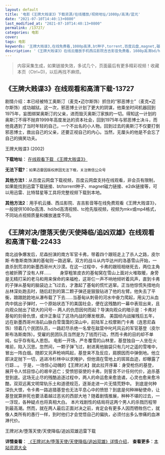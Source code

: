 ```yaml
---
layout: default
title: '电影《王牌大贱谍3》下载资源/在线播放/视频地址/1080p/高清/蓝光'
date: "2021-07-10T14:40:13+0800"
last_modified_at: "2021-07-10T14:40:13+0800"
permalink: /13727/
categories: 电影
cover:
tags: 电影
keywords: '王牌大贱谍3,在线免费看,1080p高清,bt种子,torrent,百度云盘,magnet,磁力链,迅雷下载资源'
description: '《王牌大贱谍3》在线云播放手机西瓜影院吉吉影音免费看，1080p高清bd/hd未删减完整版和tc抢先枪版，mkv/mp4格式，附带bt/torrent种子、magnet/磁力链、百度云盘、网盘资源迅雷下载链接'
---
```


>内容采集生成，如果链接失效，多试几个，页面最后有更多精彩视频！收藏本页（Ctrl+D)，以后再找不麻烦。


## 《王牌大贱谍3》在线观看和高清下载-13727

剧情介绍：本已经被特工奥斯汀（麦克•迈尔斯饰）抓住的“邪恶博士”（麦克•迈尔斯饰）成功越狱。这一次，邪恶博士计划了更大的阴谋，他乘坐时间机器回到1975年，妄图绑架奥斯汀的父亲，进而毁灭奥斯汀家族的一切。得知这一计划的奥斯汀不得不抛弃1999年高度发达的资本社会，回到1975年与邪恶博士决斗，而他竟遇到了当时年轻的自己，一个不出名的小人物。回到过去的奥斯汀不仅要打倒邪恶博士，救出自己的父亲，还要正视自己的内心。当然，无厘头的他是不会忘了自己的搞笑功夫。


王牌大贱谍3 (2002)

**下载地址**： [在线观看下载 《王牌大贱谍3》](https://www.btbtdy.me/btdy/dy5632.html) 


**无法下载?**：`如果迅雷因版权原因无法下载，关注微信公众号 `

**其他方法1**：从百度云网盘下载视频，百度云网盘支持在线观看，非会员有限制，如果能找到迅雷下载链接、bt/torrent种子、magnet磁力链接、e2dk链接等，可以用迅雷、比特彗星等工具将完整视频下载到本地。

**其他方法2**：用手机云播、西瓜影院、吉吉影音等在线免费观看《王牌大贱谍3》，一般提供1080p高清、hd/bd高清视频、tc抢先版视频，视频为mkv或mp4格式，不同站点视频质量和播放速度不同。


## 《王牌对决/堕落天使/天使降临/追凶双雄》在线观看和高清下载-22433

南北战争爆发后，尼森扮演的南方军官卡弗，带着四个跟班走上了杀人之路，皮尔斯·布鲁斯南饰演的基甸则一路逃窜。双方的战斗从内华达州的洛基雪山开始，一直杀到荒凉的新墨西哥州大沙漠。在这一过程中，卡弗的跟班相继死去，两位主角也被折腾了没有人样……　　身穿粗笨皮衣的基甸窝在雪山上面对火堆取暖，身旁是无精打采的老马和用来保命的来福枪，这哥仨一声不响地倾听着风声，直到卡弗的子弹从基甸的脑袋边上飞过去，才激起了基甸的慌忙逃窜。正当他惊慌失措地向丛林深处跑去时，随后赶到的第二颗子弹还是狠狠钻进了他的左臂。他失去了平衡，踉踉跄跄地从瀑布载了下去……当基甸从刺骨的河水中奋力爬起，用尖刀从血肉中挑出子弹时，一个原始状态下的美国社会，便在这残酷的一幕中表现出来，且向观众抛出了硕大的问号-- 两人的仇怨因何而起？导演向观众的暗示是：卡弗对基甸的刻骨仇恨，或许正象征了这场内战的爆发根源。 美国经内战摧残后五年，远在新墨西哥州洛矶山脉白雪霭霭的深山中，前陆军上校摩斯门卡弗（连恩尼森饰）领着几个民团队员，一路赶尽杀绝一名曾在敌营中叱吒风云的军官基登（皮尔斯布洛斯南饰）。受雇的民团队员当然是为了钱而行动，然而卡弗的目的却不单纯，似乎存有私人恩怨。 电影一开场，严冬覆雪的山林里，基登独自一人坐在火堆前，陷入沉思。忽然间，一颗子弹飞过，射进离他脑袋只有几吋之遥的雪堆中，冒出一阵白烟。随即又另声枪响鸣起，基登来不及反应，肩膀因而中弹倒地。他立即决定抛下一切，逃进冷杉林中以求掩护，但他滴在雪地上的斑斑血迹，却曝露了行踪…。 于是，一场惊心动魄的【王牌对决】就此拉开序幕：身受枪伤的基登，展开令人怵目惊心的艰辛逃亡；受愤怒驱使的卡弗，则誓言不计任何代价，追杀基登到底。这场无止尽的残酷追逐过程中，两人的命运愈来愈诡谲，心灵也愈来愈冷酷，双双远离文明常轨乐土和道德规范，逐渐走进一片无情荒野中。 到底是何种深仇大恨，令卡弗一路追猎基登也无法平息心中的愤怒？到底是何种神秘使命，让基登就算拚死也要活着越过恶劣的西部大地？随着剧情推展，种种不堪的过去，一一浮现，各种疑点也将真相大白。 本片戏剧性的结局将这两个男人的杀戮历程带到最高潮。然而，就在两人最后正面对决之前，肯定会有更多人因而牺牲伤亡，就像人类所有的愚行一样，到时他们才会觉悟自己的偏执，必须付出多么惨痛的血淋淋代价。


王牌对决/堕落天使/天使降临/追凶双雄迅雷下载

**详情查看**： [《王牌对决/堕落天使/天使降临/追凶双雄》详情介绍](/movie/22433/)， **查看更多**：[本站资源大全](/movie/t/all/)

